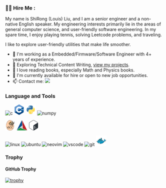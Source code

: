 ### 👨‍💻   Hire Me :

My name is ShiRong (Louis) Liu, and I am a senior engineer and a non-native English speaker. My engineering interests primarily lie in the areas of general computer science, and user-friendly software engineering. In my spare time, I enjoy playing tennis, solving Leetcode problems, and traveling.

I like to explore user-friendly utilities that make life smoother.

- 🔭 I'm working as a Embedded/Firmware/Software Engineer with 4+ years of experience.
- 🌱 Exploring Technical Content Writing, [view my projects](https://stackoverflow.com/users/10778476/shelton-liu).
- 📖 I love reading books, especially Math and Physics books.
- 💼 I'm currently available for hire or open to new job opportunities.
- 📫 Contact me: <a target="_blank"
href="mailto:s041978@hotmail.com"><img
src="https://img.shields.io/badge/-Hotmail-D14836?style=for-the-badge&logo=Hotmail&logoColor=white"></img></a>




### Language and Tools
<img alt="c" width="33px" src="https://cdn.jsdelivr.net/gh/devicons/devicon/icons/c/c-original.svg" /> <img alt="cpp" width="33px" src="https://github.com/devicons/devicon/blob/master/icons/cplusplus/cplusplus-original.svg" /> <img alt="python" width="33px" src="https://github.com/devicons/devicon/blob/master/icons/python/python-original.svg" /> <img alt="numpy" width="33px" src="https://cdn.jsdelivr.net/gh/devicons/devicon/icons/numpy/numpy-original.svg" />
<br>

<img alt="gcc" width="33px" src="https://github.com/devicons/devicon/blob/master/icons/gcc/gcc-original.svg" /> <img alt="cmake" width="33px" src="https://github.com/devicons/devicon/blob/master/icons/cmake/cmake-original.svg" /> <img alt="bash" width="33px" src="https://github.com/devicons/devicon/blob/master/icons/bash/bash-plain.svg" />
<br>

<img alt="linux" width="33px" src="https://cdn.jsdelivr.net/gh/devicons/devicon/icons/linux/linux-original.svg" /> <img alt="ubuntu" width="33px" src="https://cdn.jsdelivr.net/gh/devicons/devicon/icons/ubuntu/ubuntu-original.svg" /> <img alt="neovim" width="33px" src="https://cdn.jsdelivr.net/gh/devicons/devicon/icons/neovim/neovim-original.svg" /> <img alt="vscode" width="33px" src="https://cdn.jsdelivr.net/gh/devicons/devicon/icons/vscode/vscode-original.svg" /> <img alt="git" width="33px" src="https://cdn.jsdelivr.net/gh/devicons/devicon/icons/git/git-plain.svg" /> <img alt="docker" width="33px" src="https://github.com/devicons/devicon/blob/master/icons/docker/docker-original.svg" />
<br>

### Trophy

#### GitHub Trophy
[![trophy](https://github-profile-trophy.vercel.app/?username=s311354&theme=onedark)](https://github.com/ryo-ma/github-profile-trophy)
